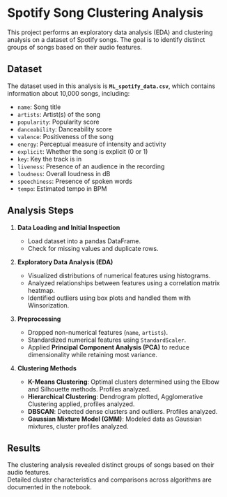 # Spotify Song Clustering Analysis

This project performs an exploratory data analysis (EDA) and clustering analysis on a dataset of Spotify songs. The goal is to identify distinct groups of songs based on their audio features.

## Dataset

The dataset used in this analysis is **`ML_spotify_data.csv`**, which contains information about 10,000 songs, including:

- `name`: Song title  
- `artists`: Artist(s) of the song  
- `popularity`: Popularity score  
- `danceability`: Danceability score  
- `valence`: Positiveness of the song  
- `energy`: Perceptual measure of intensity and activity  
- `explicit`: Whether the song is explicit (0 or 1)  
- `key`: Key the track is in  
- `liveness`: Presence of an audience in the recording  
- `loudness`: Overall loudness in dB  
- `speechiness`: Presence of spoken words  
- `tempo`: Estimated tempo in BPM  

## Analysis Steps

1. **Data Loading and Initial Inspection**  
   - Load dataset into a pandas DataFrame.  
   - Check for missing values and duplicate rows.  

2. **Exploratory Data Analysis (EDA)**  
   - Visualized distributions of numerical features using histograms.  
   - Analyzed relationships between features using a correlation matrix heatmap.  
   - Identified outliers using box plots and handled them with Winsorization.  

3. **Preprocessing**  
   - Dropped non-numerical features (`name`, `artists`).  
   - Standardized numerical features using `StandardScaler`.  
   - Applied **Principal Component Analysis (PCA)** to reduce dimensionality while retaining most variance.  

4. **Clustering Methods**  
   - **K-Means Clustering**: Optimal clusters determined using the Elbow and Silhouette methods. Profiles analyzed.  
   - **Hierarchical Clustering**: Dendrogram plotted, Agglomerative Clustering applied, profiles analyzed.  
   - **DBSCAN**: Detected dense clusters and outliers. Profiles analyzed.  
   - **Gaussian Mixture Model (GMM)**: Modeled data as Gaussian mixtures, cluster profiles analyzed.  

## Results

The clustering analysis revealed distinct groups of songs based on their audio features.  
Detailed cluster characteristics and comparisons across algorithms are documented in the notebook.
